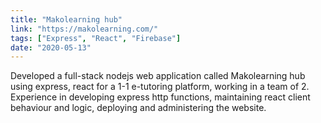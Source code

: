 ```yaml
---
title: "Makolearning hub"
link: "https://makolearning.com/"
tags: ["Express", "React", "Firebase"]
date: "2020-05-13"
---
```


Developed a full-stack nodejs web application called Makolearning hub using express, react for a 1-1 e-tutoring platform, working in a team of 2.
Experience in developing express http functions, maintaining react client behaviour and logic, deploying and administering the website.
